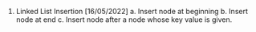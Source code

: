1. Linked List Insertion [16/05/2022]
   a. Insert node at beginning
   b. Insert node at end
   c. Insert node after a node whose key value is given.
